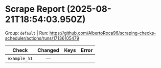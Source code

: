 # Scrape Report (2025-08-21T18:54:03.950Z)

Group: `default`  |  Run: https://github.com/AlbertoRoca96/scraping-checks-scheduler/actions/runs/17136105479

| Check | Changed | Keys | Error |
|---|:---:|:--|:--|
| `example_h1` | — |  |  |
